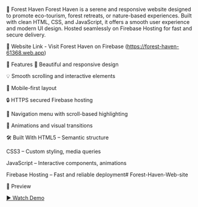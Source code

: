 🌲 Forest Haven
Forest Haven is a serene and responsive website designed to promote eco-tourism, forest retreats, or nature-based experiences. Built with clean HTML, CSS, and JavaScript, it offers a smooth user experience and modern UI design. Hosted seamlessly on Firebase Hosting for fast and secure delivery.

🔗 Website Link - 
Visit Forest Haven on Firebase
(https://forest-haven-61368.web.app)

🚀 Features
🌿 Beautiful and responsive design

💡 Smooth scrolling and interactive elements

📱 Mobile-first layout

🔒 HTTPS secured Firebase hosting

🧭 Navigation menu with scroll-based highlighting

🎨 Animations and visual transitions

🛠️ Built With
HTML5 – Semantic structure

CSS3 – Custom styling, media queries

JavaScript – Interactive components, animations

Firebase Hosting – Fast and reliable deployment# Forest-Haven-Web-site

📸 Preview

[▶️ Watch Demo](https://youtu.be/Yti4J6MAyn8)

